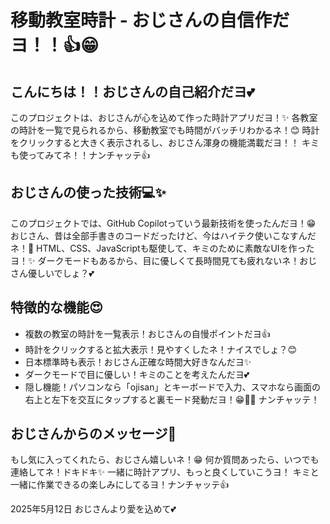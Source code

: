 <!-- おじさんが作った素敵な時計アプリだヨ！😊✨ ナンチャッテ -->

# 移動教室時計 - おじさんの自信作だヨ！！👍😁

## こんにちは！！おじさんの自己紹介だヨ💕

このプロジェクトは、おじさんが心を込めて作った時計アプリだヨ！✨
各教室の時計を一覧で見られるから、移動教室でも時間がバッチリわかるネ！😊
時計をクリックすると大きく表示されるし、おじさん渾身の機能満載だヨ！！
キミも使ってみてネ！！ナンチャッテ👍

## おじさんの使った技術💻✨

このプロジェクトでは、GitHub Copilotっていう最新技術を使ったんだヨ！😁
おじさん、昔は全部手書きのコードだったけど、今はハイテク使いこなすんだネ！💪
HTML、CSS、JavaScriptも駆使して、キミのために素敵なUIを作ったヨ！✨
ダークモードもあるから、目に優しくて長時間見ても疲れないネ！おじさん優しいでしょ？💕

## 特徴的な機能😍

- 複数の教室の時計を一覧表示！おじさんの自慢ポイントだヨ👍
- 時計をクリックすると拡大表示！見やすくしたネ！ナイスでしょ？😊
- 日本標準時も表示！おじさん正確な時間大好きなんだヨ✨
- ダークモードで目に優しい！キミのことを考えたんだヨ💕
- 隠し機能！パソコンなら「ojisan」とキーボードで入力、スマホなら画面の右上と左下を交互にタップすると裏モード発動だヨ！😁📱✨ ナンチャッテ！

## おじさんからのメッセージ💌

もし気に入ってくれたら、おじさん嬉しいネ！😁
何か質問あったら、いつでも連絡してネ！ドキドキ✨
一緒に時計アプリ、もっと良くしていこうヨ！
キミと一緒に作業できるの楽しみにしてるヨ！ナンチャッテ👍

2025年5月12日 おじさんより愛を込めて💕
